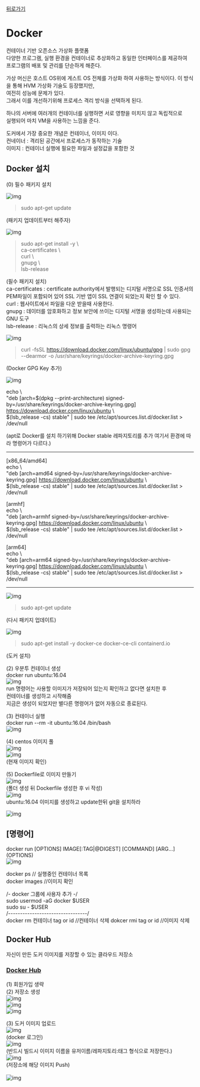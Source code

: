 [뒤로가기](../../README.md)

# Docker

컨테이너 기반 오픈소스 가상화 플랫폼 <br>
다양한 프로그램, 실행 환경을 컨테이너로 추상화하고 동일한 인터페이스를 제공하여 <br>프로그램의 배포 및 관리를 단순하게 해준다.<br>

가상 머신은 호스트 OS위에 게스트 OS 전체를 가상화 하여 사용하는 방식이다.
이 방식을 통해 HVM 가상화 기술도 등장했지만, <br>여전히 성능에 문제가 있다.<br>
그래서 이를 개선하기위해 프로세스 격리 방식을 선택하게 된다.

하나의 서버에 여러개의 컨테이너를 실행하면 서로 영향을 미치지 않고 독립적으로<br>
실행되어 마치 VM을 사용하는 느낌을 준다.

도커에서 가장 중요한 개념은 컨테이너, 이미지 이다.<br>
컨네이너 : 격리된 공간에서 프로세스가 동작하는 기술<br>
이미지 : 컨테이너 실행에 필요한 파일과 설정값을 포함한 것<br>

## Docker 설치

(0) 필수 패키지 설치

![img](../Img/docker1.png)<br>

> sudo apt-get update

(패키지 업데이트부터 해주자)

![img](../Img/docker2.png)<br>

> sudo apt-get install -y \\<br>
> ca-certificates \\<br>
> curl \\<br>
> gnupg \\<br>
> lsb-release

(필수 패키지 설치)<br>
ca-certificates : certificate authority에서 발행되는 디지털 서명으로 SSL 인증서의 PEM파일이 포함되어 있어 SSL 기반 앱이
SSL 연결이 되었는지 확인 할 수 있다.<br>
curl : 웹사이트에서 파일을 다운 받을때 사용한다.<br>
gnupg : 데이터를 암호화하고 정보 보안에 쓰이는 디지털 서명을 생성하는데 사용되는 GNU 도구<br>
lsb-release : 리눅스의 상세 정보를 출력하는 리눅스 명령어<br>

![img](../Img/docker12.png)<br>

> curl -fsSL https://download.docker.com/linux/ubuntu/gpg | sudo gpg --dearmor -o /usr/share/keyrings/docker-archive-keyring.gpg

(Docker GPG Key 추가)

![img](../Img/docker13.png)<br>

echo \\<br>
"deb [arch=$(dpkg --print-architecture) signed-by=/usr/share/keyrings/docker-archive-keyring.gpg] https://download.docker.com/linux/ubuntu \\<br>
\$(lsb_release -cs) stable" | sudo tee /etc/apt/sources.list.d/docker.list > /dev/null<br>

(apt로 Docker를 설치 하기위해 Docker stable 레파지토리를 추가
여기서 환경에 따라 명령어가 다르다.)

---

[x86_64/amd64]<br>
echo \\<br>
"deb [arch=amd64 signed-by=/usr/share/keyrings/docker-archive-keyring.gpg] https://download.docker.com/linux/ubuntu \\<br>
\$(lsb_release -cs) stable" | sudo tee /etc/apt/sources.list.d/docker.list > /dev/null<br>

[armhf]<br>
echo \\<br>
"deb [arch=armhf signed-by=/usr/share/keyrings/docker-archive-keyring.gpg] https://download.docker.com/linux/ubuntu \\<br>
$(lsb_release -cs) stable" | sudo tee /etc/apt/sources.list.d/docker.list > /dev/null<br>

[arm64]<br>
echo \\<br>
"deb [arch=arm64 signed-by=/usr/share/keyrings/docker-archive-keyring.gpg] https://download.docker.com/linux/ubuntu \\<br>
$(lsb_release -cs) stable" | sudo tee /etc/apt/sources.list.d/docker.list > /dev/null

---

![img](../Img/docker1.png)<br>

> sudo apt-get update

(다시 패키지 업데이트)

![img](../Img/docker14.png)<br>

> sudo apt-get install -y docker-ce docker-ce-cli containerd.io

(도커 설치)

(2) 우분투 컨테이너 생성<br>
docker run ubuntu:16.04<br>
![img](../Img/docker4.png)<br>
run 명령어는 사용할 이미지가 저장되어 있는지 확인하고 없다면 설치한 후<br>
컨테이너를 생성하고 시작해줌<br>
지금은 생성이 되었지만 별다른 명령어가 없어 자동으로 종료된다.<br>

(3) 컨테이너 실행<br>
docker run --rm -it ubuntu:16.04 /bin/bash<br>
![img](../Img/docker5.png)<br>

(4) centos 이미지 풀<br>
![img](../Img/docker6.png)<br>
![img](../Img/docker7.png)<br>
(현재 이미지 확인)<br>

(5) Dockerfile로 이미지 만들기<br>
![img](../Img/docker8.png)<br>
(폴더 생성 뒤 Dockerfile 생성한 후 vi 작성)<br>
![img](../Img/docker9.png)<br>
ubuntu:16.04 이미지를 생성하고 update한뒤 git을 설치하라<br>

![img](../Img/docker10.png)<br>

## [명령어]<br>

docker run [OPTIONS] IMAGE[:TAG|@DIGEST] [COMMAND] [ARG...]<br>
(OPTIONS)<br>
![img](../Img/docker3.png)<br>

docker ps // 실행중인 컨테이너 목록<br>
docker images //이미지 확인<br>

/- docker 그룹에 사용자 추가 -/<br>
sudo usermod -aG docker $USER<br>
sudo su - $USER<br>
/---------------------------------/<br>
docker rm 컨테이너 tag or id //컨테이너 삭제
dokcer rmi tag or id //이미지 삭제

## Docker Hub

자신이 만든 도커 이미지를 저장할 수 있는 클라우드 저장소<br>

### [Docker Hub](https://hub.docker.com/)

(1) 회원가입 생략<br>
(2) 저장소 생성<br>
![img](../Img/hub1.png)<br>
![img](../Img/hub2.png)<br>
![img](../Img/hub3.png)<br>

(3) 도커 이미지 업로드<br>
![img](../Img/hub4.png)<br>
(docker 로그인)<br>
![img](../Img/hub5.png)<br>
(반드시 빌드시 이미지 이름을 유저이름/레파지토리:태그 형식으로 저장한다.)<br>
![img](../Img/hub6.png)<br>
(저장소에 해당 이미지 Push)<br><br>
![img](../Img/hub7.png)<br>
